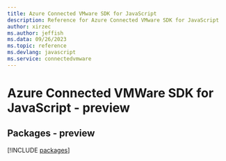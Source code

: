 ```yaml
---
title: Azure Connected VMware SDK for JavaScript
description: Reference for Azure Connected VMware SDK for JavaScript
author: xirzec
ms.author: jeffish
ms.data: 09/26/2023
ms.topic: reference
ms.devlang: javascript
ms.service: connectedvmware
---
```

# Azure Connected VMWare SDK for JavaScript - preview
## Packages - preview
[!INCLUDE [packages](connected-vmware-index.md)]